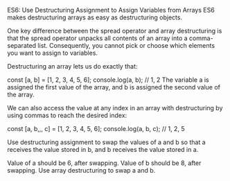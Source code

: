 ES6: Use Destructuring Assignment to Assign Variables from Arrays
ES6 makes destructuring arrays as easy as destructuring objects.

One key difference between the spread operator and array destructuring is that the spread operator unpacks all contents of an array into a comma-separated list. Consequently, you cannot pick or choose which elements you want to assign to variables.

Destructuring an array lets us do exactly that:

const [a, b] = [1, 2, 3, 4, 5, 6];
console.log(a, b); // 1, 2
The variable a is assigned the first value of the array, and b is assigned the second value of the array.

We can also access the value at any index in an array with destructuring by using commas to reach the desired index:

const [a, b,,, c] = [1, 2, 3, 4, 5, 6];
console.log(a, b, c); // 1, 2, 5

Use destructuring assignment to swap the values of a and b so that a receives the value stored in b, and b receives the value stored in a.

Value of a should be 6, after swapping.
Value of b should be 8, after swapping.
Use array destructuring to swap a and b.